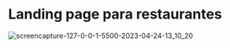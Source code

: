 # Landing page para restaurantes


![screencapture-127-0-0-1-5500-2023-04-24-13_10_20](https://user-images.githubusercontent.com/116370540/234054840-6847574a-28e5-463e-b28f-0cdf314042fe.png)
